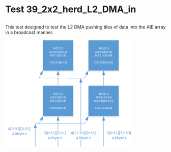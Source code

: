 # Test 39_2x2_herd_L2_DMA_in

##
This test designed to test the L2 DMA pushing tiles of data into the AIE array in
a broadcast manner.

<img src="2x2.png" alt="Want to end up with this">

